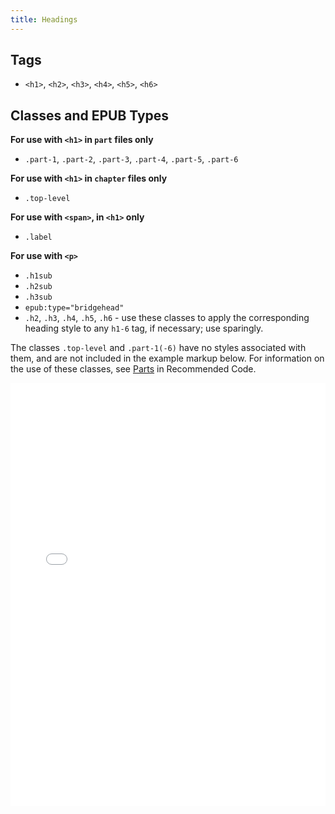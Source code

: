 ```yaml
---
title: Headings
---
```


## Tags

* `<h1>`, `<h2>`, `<h3>`, `<h4>`, `<h5>`, `<h6>`

## Classes and EPUB Types

**For use with `<h1>` in `part` files only**
* `.part-1`, `.part-2`, `.part-3`, `.part-4`, `.part-5`, `.part-6`

**For use with `<h1>` in `chapter` files only**
* `.top-level`

**For use with `<span>`, in `<h1>` only**
* `.label`

**For use with `<p>`**
* `.h1sub`
* `.h2sub`
* `.h3sub`
* `epub:type="bridgehead"`
* `.h2`, `.h3`, `.h4`, `.h5`, `.h6` - use these classes to apply the corresponding heading style to any `h1-6` tag, if necessary; use sparingly.

The classes `.top-level` and `.part-1(-6)` have no styles associated with them, and are not included in the example markup below. For information on the use of these classes, see [Parts](../code/structural_types.html#Parts) in Recommended Code.

<iframe height='677' scrolling='no' title='Headings' src='//codepen.io/bhdirect/embed/26e72c1d63c86d8b298cfae681f721a6/?height=677&theme-id=28900&default-tab=html,result&embed-version=2' frameborder='no' allowtransparency='true' allowfullscreen='true' style='width: 100%;'>See the Pen <a href='http://codepen.io/bhdirect/pen/26e72c1d63c86d8b298cfae681f721a6/'>Headings</a> by BH Direct (<a href='http://codepen.io/bhdirect'>@bhdirect</a>) on <a href='http://codepen.io'>CodePen</a>.
</iframe>
